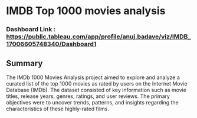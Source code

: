 # IMDB Top 1000 movies analysis

### Dashboard Link : https://public.tableau.com/app/profile/anuj.badave/viz/IMDB_17006605748340/Dashboard1

## Summary 
The IMDb 1000 Movies Analysis project aimed to explore and analyze a curated list of the top 1000 movies as rated by users on the Internet Movie Database (IMDb). The dataset consisted of key information such as movie titles, release years, genres, ratings, and user reviews. The primary objectives were to uncover trends, patterns, and insights regarding the characteristics of these highly-rated films.
